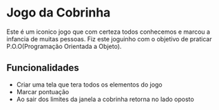 # **Jogo da Cobrinha**

Este é um iconico jogo que com certeza todos conhecemos e marcou a infancia de muitas pessoas. Fiz este joguinho com o objetivo de praticar P.O.O(Programação Orientada a Objeto).

## **Funcionalidades**

- Criar uma tela que tera todos os elementos do jogo
- Marcar pontuação 
- Ao sair dos limites da janela a cobrinha retorna no lado oposto


